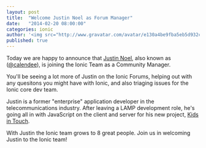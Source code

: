 ```yaml
---
layout: post
title:  "Welcome Justin Noel as Forum Manager"
date:   "2014-02-20 08:00:00"
categories: ionic
author: '<img src="http://www.gravatar.com/avatar/e130a4be9fba5eb5d932c813fbe3a58d?s=48&amp;d=mm" class="author-icon"><a href="http://twitter.com/maxlynch" target="_blank">@maxlynch</a>'
published: true
---
```


Today we are happy to announce that [Justin Noel](http://twitter.com/calendee), also known as ([@calendee](http://forum.ionicframework.com/users/calendee/activity)), is joining the Ionic Team as a Community Manager.

You'll be seeing a lot more of Justin on the Ionic Forums, helping out with any quesitons you might have with Ionic, and also triaging issues for the Ionic core dev team.

Justin is a former "enterprise" application developer in the telecommunications industry. After leaving a LAMP development role, he's going all in with JavaScript on the client and server for his new project, [Kids in Touch](http://kidsintouch.com/).

With Justin the Ionic team grows to 8 great people. Join us in welcoming Justin to the Ionic team!
